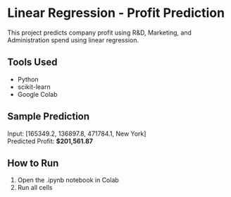 # Linear Regression - Profit Prediction 

This project predicts company profit using R&D, Marketing, and Administration spend using linear regression.

## Tools Used
- Python
- scikit-learn
- Google Colab

## Sample Prediction
Input: [165349.2, 136897.8, 471784.1, New York]  
Predicted Profit: **$201,561.87**

## How to Run
1. Open the .ipynb notebook in Colab
2. Run all cells

